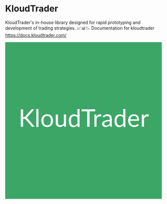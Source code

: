 # KloudTrader
KloudTrader's in-house library designed for rapid prototyping and development of trading strategies. 📈📊📉
Documentation for kloudtrader https://docs.kloudtrader.com/

[![KloudTrader](kloudtrader.png)](https://kloudtrader.com)
